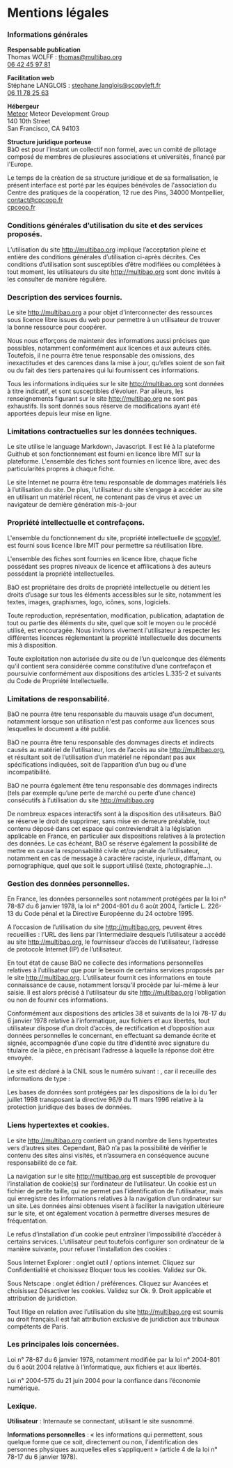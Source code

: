 # Mentions légales

### Informations générales

**Responsable publication**  
Thomas WOLFF : [thomas@multibao.org](mailto:thomas@multibao.org)  
[06 42 45 97 81](tel:33642459781)

**Facilitation web**  
Stéphane LANGLOIS : [stephane.langlois@scopyleft.fr](mailto:stephane.langlois@scopyleft.fr)  
[06 11 78 25 63](tel:33611782563)

**Hébergeur**  
[Meteor](www.meteor.com)
Meteor Development Group  
140 10th Street  
San Francisco, CA 94103  

**Structure juridique porteuse**  
BàO est pour l'instant un collectif non formel, avec un comité de pîlotage composé de membres de plusieures associations et universités, financé par l'Europe.

Le temps de la création de sa structure juridique et de sa formalisation, le présent interface est porté par les équipes bénévoles de l'association du Centre des pratiques de la coopération, 12 rue des Pins, 34000 Montpellier, [contact@cpcoop.fr](mailto:contact@cpcoop.fr)  
[cpcoop.fr](http://cpcoop.fr)

### Conditions générales d’utilisation du site et des services proposés.

L’utilisation du site http://multibao.org implique l’acceptation pleine et entière des conditions générales d’utilisation ci-après décrites. Ces conditions d’utilisation sont susceptibles d’être modifiées ou complétées à tout moment, les utilisateurs du site http://multibao.org sont donc invités à les consulter de manière régulière.

### Description des services fournis.

Le site http://multibao.org a pour objet d'interconnecter des ressources sous licence libre issues du web pour permettre à un utilisateur de trouver la bonne ressource pour coopérer. 

Nous nous efforçons de maintenir des informations aussi précises que possibles, notamment conformément aux licences et aux auteurs cités. Toutefois, il ne pourra être tenue responsable des omissions, des inexactitudes et des carences dans la mise à jour, qu’elles soient de son fait ou du fait des tiers partenaires qui lui fournissent ces informations.

Tous les informations indiquées sur le site http://multibao.org sont données à titre indicatif, et sont susceptibles d’évoluer. Par ailleurs, les renseignements figurant sur le site http://multibao.org ne sont pas exhaustifs. Ils sont donnés sous réserve de modifications ayant été apportées depuis leur mise en ligne.

### Limitations contractuelles sur les données techniques.

Le site utilise le language Markdown, Javascript.
Il est lié à la plateforme Guithub et son fonctionnement est fourni en licence libre MIT sur la plateforme.
L'ensemble des fiches sont fournies en licence libre, avec des particularités propres à chaque fiche. 

Le site Internet ne pourra être tenu responsable de dommages matériels liés à l’utilisation du site. De plus, l’utilisateur du site s’engage à accéder au site en utilisant un matériel récent, ne contenant pas de virus et avec un navigateur de dernière génération mis-à-jour

### Propriété intellectuelle et contrefaçons.

L'ensemble du fonctionnement du site, propriété intellectuelle de [scopylef](http://scopyleft.fr), est fourni sous licence libre MIT pour permettre sa réutilisation libre. 

L'ensemble des fiches sont fournies en licence libre, chaque fiche possédant ses propres niveaux de licence et affilications à des auteurs possédant la propriété intellectuelles. 

BàO est propriétaire des droits de propriété intellectuelle ou détient les droits d’usage sur tous les éléments accessibles sur le site, notamment les textes, images, graphismes, logo, icônes, sons, logiciels.

Toute reproduction, représentation, modification, publication, adaptation de tout ou partie des éléments du site, quel que soit le moyen ou le procédé utilisé, est encouragée. Nous invitons vivement l'utilisateur à respecter les différentes licences réglementant la propriété intellectuelle des documents mis à disposition. 

Toute exploitation non autorisée du site ou de l’un quelconque des éléments qu’il contient sera considérée comme constitutive d’une contrefaçon et poursuivie conformément aux dispositions des articles L.335-2 et suivants du Code de Propriété Intellectuelle.

### Limitations de responsabilité.

BàO ne pourra être tenu responsable du mauvais usage d'un document, notamment lorsque son utilisation n'est pas conforme aux licences sous lesquelles le document a été publié. 

BàO ne pourra être tenu responsable des dommages directs et indirects causés au matériel de l’utilisateur, lors de l’accès au site http://multibao.org, et résultant soit de l’utilisation d’un matériel ne répondant pas aux spécifications indiquées, soit de l’apparition d’un bug ou d’une incompatibilité.

BàO ne pourra également être tenu responsable des dommages indirects (tels par exemple qu’une perte de marché ou perte d’une chance) consécutifs à l’utilisation du site http://multibao.org

De nombreux espaces interactifs  sont à la disposition des utilisateurs. BàO se réserve le droit de supprimer, sans mise en demeure préalable, tout contenu déposé dans cet espace qui contreviendrait à la législation applicable en France, en particulier aux dispositions relatives à la protection des données. Le cas échéant, BàO se réserve également la possibilité de mettre en cause la responsabilité civile et/ou pénale de l’utilisateur, notamment en cas de message à caractère raciste, injurieux, diffamant, ou pornographique, quel que soit le support utilisé (texte, photographie…).

### Gestion des données personnelles.

En France, les données personnelles sont notamment protégées par la loi n° 78-87 du 6 janvier 1978, la loi n° 2004-801 du 6 août 2004, l’article L. 226-13 du Code pénal et la Directive Européenne du 24 octobre 1995.

A l’occasion de l’utilisation du site http://multibao.org, peuvent êtres recueillies : l’URL des liens par l’intermédiaire desquels l’utilisateur a accédé au site http://multibao.org, le fournisseur d’accès de l’utilisateur, l’adresse de protocole Internet (IP) de l’utilisateur.

En tout état de cause BàO ne collecte des informations personnelles relatives à l’utilisateur que pour le besoin de certains services proposés par le site http://multibao.org. L’utilisateur fournit ces informations en toute connaissance de cause, notamment lorsqu’il procède par lui-même à leur saisie. Il est alors précisé à l’utilisateur du site http://multibao.org l’obligation ou non de fournir ces informations.

Conformément aux dispositions des articles 38 et suivants de la loi 78-17 du 6 janvier 1978 relative à l’informatique, aux fichiers et aux libertés, tout utilisateur dispose d’un droit d’accès, de rectification et d’opposition aux données personnelles le concernant, en effectuant sa demande écrite et signée, accompagnée d’une copie du titre d’identité avec signature du titulaire de la pièce, en précisant l’adresse à laquelle la réponse doit être envoyée.

Le site est déclaré à la CNIL sous le numéro suivant : , car il receuille des informations de type : 

Les bases de données sont protégées par les dispositions de la loi du 1er juillet 1998 transposant la directive 96/9 du 11 mars 1996 relative à la protection juridique des bases de données.

### Liens hypertextes et cookies.

Le site http://multibao.org contient un grand nombre de liens hypertextes vers d’autres sites. Cependant, BàO n’a pas la possibilité de vérifier le contenu des sites ainsi visités, et n’assumera en conséquence aucune responsabilité de ce fait.

La navigation sur le site http://multibao.org est susceptible de provoquer l’installation de cookie(s) sur l’ordinateur de l’utilisateur. Un cookie est un fichier de petite taille, qui ne permet pas l’identification de l’utilisateur, mais qui enregistre des informations relatives à la navigation d’un ordinateur sur un site. Les données ainsi obtenues visent à faciliter la navigation ultérieure sur le site, et ont également vocation à permettre diverses mesures de fréquentation.

Le refus d’installation d’un cookie peut entraîner l’impossibilité d’accéder à certains services. L’utilisateur peut toutefois configurer son ordinateur de la manière suivante, pour refuser l’installation des cookies :

Sous Internet Explorer : onglet outil / options internet. Cliquez sur Confidentialité et choisissez Bloquer tous les cookies. Validez sur Ok.

Sous Netscape : onglet édition / préférences. Cliquez sur Avancées et choisissez Désactiver les cookies. Validez sur Ok.
9. Droit applicable et attribution de juridiction.

Tout litige en relation avec l’utilisation du site http://multibao.org est soumis au droit français.Il est fait attribution exclusive de juridiction aux tribunaux compétents de Paris.

### Les principales lois concernées.

Loi n° 78-87 du 6 janvier 1978, notamment modifiée par la loi n° 2004-801 du 6 août 2004 relative à l’informatique, aux fichiers et aux libertés.

Loi n° 2004-575 du 21 juin 2004 pour la confiance dans l’économie numérique.

### Lexique.

**Utilisateur** : Internaute se connectant, utilisant le site susnommé.

**Informations personnelles** : « les informations qui permettent, sous quelque forme que ce soit, directement ou non, l’identification des personnes physiques auxquelles elles s’appliquent » (article 4 de la loi n° 78-17 du 6 janvier 1978).
